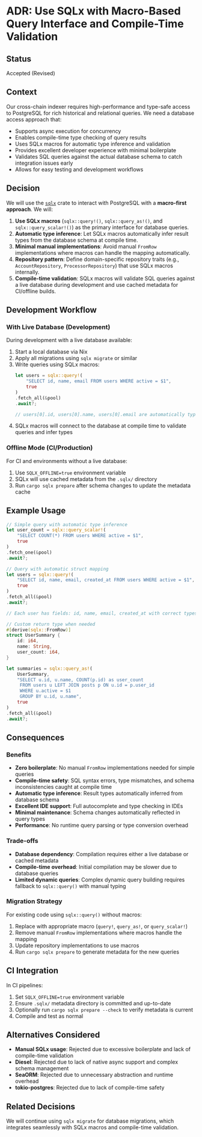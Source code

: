 # ADR: Use SQLx with Macro-Based Query Interface and Compile-Time Validation

## Status

Accepted (Revised)

## Context

Our cross-chain indexer requires high-performance and type-safe access to PostgreSQL for rich historical and relational queries. We need a database access approach that:

- Supports async execution for concurrency
- Enables compile-time type checking of query results
- Uses SQLx macros for automatic type inference and validation
- Provides excellent developer experience with minimal boilerplate
- Validates SQL queries against the actual database schema to catch integration issues early
- Allows for easy testing and development workflows

## Decision

We will use the [`sqlx`](https://github.com/launchbadge/sqlx) crate to interact with PostgreSQL with a **macro-first approach**. We will:

1. **Use SQLx macros** (`sqlx::query!()`, `sqlx::query_as!()`, and `sqlx::query_scalar!()`) as the primary interface for database queries.
2. **Automatic type inference**: Let SQLx macros automatically infer result types from the database schema at compile time.
3. **Minimal manual implementations**: Avoid manual `FromRow` implementations where macros can handle the mapping automatically.
4. **Repository pattern**: Define domain-specific repository traits (e.g., `AccountRepository`, `ProcessorRepository`) that use SQLx macros internally.
5. **Compile-time validation**: SQLx macros will validate SQL queries against a live database during development and use cached metadata for CI/offline builds.

## Development Workflow

### With Live Database (Development)

During development with a live database available:

1. Start a local database via Nix
2. Apply all migrations using `sqlx migrate` or similar
3. Write queries using SQLx macros:
   ```rust
   let users = sqlx::query!(
       "SELECT id, name, email FROM users WHERE active = $1",
       true
   )
   .fetch_all(&pool)
   .await?;
   
   // users[0].id, users[0].name, users[0].email are automatically typed
   ```
4. SQLx macros will connect to the database at compile time to validate queries and infer types

### Offline Mode (CI/Production)

For CI and environments without a live database:

1. Use `SQLX_OFFLINE=true` environment variable
2. SQLx will use cached metadata from the `.sqlx/` directory
3. Run `cargo sqlx prepare` after schema changes to update the metadata cache

## Example Usage

```rust
// Simple query with automatic type inference
let user_count = sqlx::query_scalar!(
    "SELECT COUNT(*) FROM users WHERE active = $1",
    true
)
.fetch_one(&pool)
.await?;

// Query with automatic struct mapping
let users = sqlx::query!(
    "SELECT id, name, email, created_at FROM users WHERE active = $1",
    true
)
.fetch_all(&pool)
.await?;

// Each user has fields: id, name, email, created_at with correct types

// Custom return type when needed
#[derive(sqlx::FromRow)]
struct UserSummary {
    id: i64,
    name: String,
    user_count: i64,
}

let summaries = sqlx::query_as!(
    UserSummary,
    "SELECT u.id, u.name, COUNT(p.id) as user_count 
     FROM users u LEFT JOIN posts p ON u.id = p.user_id 
     WHERE u.active = $1 
     GROUP BY u.id, u.name",
    true
)
.fetch_all(&pool)
.await?;
```

## Consequences

### Benefits

- **Zero boilerplate**: No manual `FromRow` implementations needed for simple queries
- **Compile-time safety**: SQL syntax errors, type mismatches, and schema inconsistencies caught at compile time
- **Automatic type inference**: Result types automatically inferred from database schema
- **Excellent IDE support**: Full autocomplete and type checking in IDEs
- **Minimal maintenance**: Schema changes automatically reflected in query types
- **Performance**: No runtime query parsing or type conversion overhead

### Trade-offs

- **Database dependency**: Compilation requires either a live database or cached metadata
- **Compile-time overhead**: Initial compilation may be slower due to database queries
- **Limited dynamic queries**: Complex dynamic query building requires fallback to `sqlx::query()` with manual typing

### Migration Strategy

For existing code using `sqlx::query()` without macros:

1. Replace with appropriate macro (`query!`, `query_as!`, or `query_scalar!`)
2. Remove manual `FromRow` implementations where macros handle the mapping
3. Update repository implementations to use macros
4. Run `cargo sqlx prepare` to generate metadata for the new queries

## CI Integration

In CI pipelines:

1. Set `SQLX_OFFLINE=true` environment variable
2. Ensure `.sqlx/` metadata directory is committed and up-to-date
3. Optionally run `cargo sqlx prepare --check` to verify metadata is current
4. Compile and test as normal

## Alternatives Considered

- **Manual SQLx usage**: Rejected due to excessive boilerplate and lack of compile-time validation
- **Diesel**: Rejected due to lack of native async support and complex schema management
- **SeaORM**: Rejected due to unnecessary abstraction and runtime overhead
- **tokio-postgres**: Rejected due to lack of compile-time safety

## Related Decisions

We will continue using `sqlx migrate` for database migrations, which integrates seamlessly with SQLx macros and compile-time validation.
